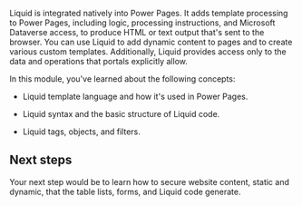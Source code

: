 Liquid is integrated natively into Power Pages. It adds template processing to Power Pages, including logic, processing instructions, and Microsoft Dataverse access, to produce HTML or text output that's sent to the browser. You can use Liquid to add dynamic content to pages and to create various custom templates. Additionally, Liquid provides access only to the data and operations that portals explicitly allow.

In this module, you've learned about the following concepts:

- Liquid template language and how it's used in Power Pages.

- Liquid syntax and the basic structure of Liquid code.

- Liquid tags, objects, and filters.

## Next steps

Your next step would be to learn how to secure website content, static and dynamic, that the table lists, forms, and Liquid code generate.
